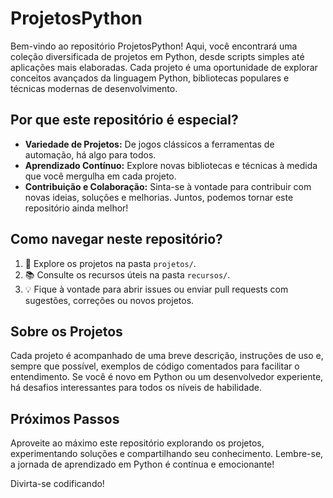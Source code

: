 # ProjetosPython

Bem-vindo ao repositório ProjetosPython! Aqui, você encontrará uma coleção diversificada de projetos em Python, desde scripts simples até aplicações mais elaboradas. Cada projeto é uma oportunidade de explorar conceitos avançados da linguagem Python, bibliotecas populares e técnicas modernas de desenvolvimento.

## Por que este repositório é especial?

- **Variedade de Projetos:** De jogos clássicos a ferramentas de automação, há algo para todos.
- **Aprendizado Contínuo:** Explore novas bibliotecas e técnicas à medida que você mergulha em cada projeto.
- **Contribuição e Colaboração:** Sinta-se à vontade para contribuir com novas ideias, soluções e melhorias. Juntos, podemos tornar este repositório ainda melhor!

## Como navegar neste repositório?

1. 🚀 Explore os projetos na pasta `projetos/`.
2. 📚 Consulte os recursos úteis na pasta `recursos/`.
3. 💡 Fique à vontade para abrir issues ou enviar pull requests com sugestões, correções ou novos projetos.

## Sobre os Projetos

Cada projeto é acompanhado de uma breve descrição, instruções de uso e, sempre que possível, exemplos de código comentados para facilitar o entendimento. Se você é novo em Python ou um desenvolvedor experiente, há desafios interessantes para todos os níveis de habilidade.

## Próximos Passos

Aproveite ao máximo este repositório explorando os projetos, experimentando soluções e compartilhando seu conhecimento. Lembre-se, a jornada de aprendizado em Python é contínua e emocionante!

Divirta-se codificando!


